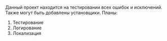 Данный проект находится на тестировании всех ошибок и исключений.
Также могут быть добавлены установщики.
Планы:
1. Тестирование
2. Логирование
3. Локализация
